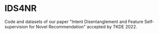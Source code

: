 # IDS4NR
Code and datasets of our paper "Intent Disentanglement and Feature Self-supervision for Novel Recommendation" accepted by TKDE 2022.
